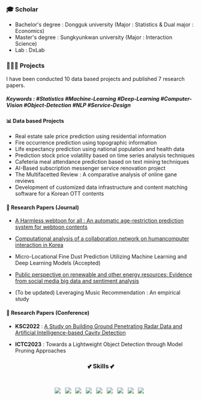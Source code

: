 

<!--
**YuHyeRim/YuHyeRim** is a ✨ _special_ ✨ repository because its `README.md` (this file) appears on your GitHub profile.

Here are some ideas to get you started:

- 🔭 I’m currently working on ...
- 🌱 I’m currently learning ...
- 👯 I’m looking to collaborate on ...
- 🤔 I’m looking for help with ...
- 💬 Ask me about ...
- 📫 How to reach me: ...
- 😄 Pronouns: ...
- ⚡ Fun fact: ...
-->

<!--![header](https://capsule-render.vercel.app/api?type=Waving&color=gradient&height=220&section=header&text=This%20is%20Hye%20Rim&fontSize=80)-->

### 🎓 Scholar
- Bachelor's degree : Dongguk university (Major : Statistics & Dual major : Economics)
- Master's degree : Sungkyunkwan university (Major : Interaction Science)
- Lab : DxLab

### 👩🏻‍💻 Projects

I have been conducted 10 data based projects and published 7 research papers.

##### Keywords : #Statistics #Machine-Learning #Deep-Learning #Computer-Vision #Object-Detection #NLP #Service-Design

#### 📊 Data based Projects
* Real estate sale price prediction using residential information
* Fire occurrence prediction using topographic information
* Life expectancy prediction using national population and health data
* Prediction stock price volatility based on time series analysis techniques
* Cafeteria meal attendance prediction based on text mining techniques
* AI-Based subscription messenger service renovation project
* The Multifacetted Review : A comparative analysis of online gane reviews
* Development of customized data infrastructure and content matching software for a Korean OTT contents

#### 📝 Research Papers (Journal)
* [A Harmless webtoon for all : An automatic age-restriction prediction system for webtoon contents](https://doi.org/10.1016/j.tele.2022.101906)

* [Computational analysis of a collaboration network on humancomputer interaction in Korea](https://www.aimspress.com/aimspress-data/mbe/2022/12/PDF/mbe-19-12-648.pdf)

* Micro-Locational Fine Dust Prediction Utilizing Machine Learning and Deep Learning Models (Accepted)

* [Public perspective on renewable and other energy resources: Evidence from social media big data and sentiment analysis](https://doi.org/10.1016/j.esr.2023.101243)

* (To be updated) Leveraging Music Recommendation : An empirical study


#### 📝 Research Papers (Conference)
* **KSC2022** : [A Study on Building Ground Penetrating Radar Data and Artificial Intelligence-based Cavity Detection](https://www.dbpia.co.kr/Journal/articleDetail?nodeId=NODE11224084)

* **ICTC2023** : Towards a Lightweight Object Detection through Model Pruning Approaches







<h3 align="center"><b>💕 Skills 💕</b></h3>
</br>
<p align="center">
<img src="https://img.shields.io/badge/SPSS-052FAD?style=flat-square&logo=IBM&color=steelblue&logoColor=black"/></a> &nbsp
<img src="https://img.shields.io/badge/Python-3766AB?style=flat-square&logo=Python&color=gold&logoColor=blue"/></a> &nbsp
<img src="https://img.shields.io/badge/TensorFlow-FF6F00?style=flat-square&logo=TensorFlow&color=orange&logoColor=black"/></a> &nbsp
<img src="https://img.shields.io/badge/PyTorch-EE4C2C?style=flat-square&logo=PyTorch&color=lightpink&logoColor=black"/></a> &nbsp
<img src="https://img.shields.io/badge/R-276DC3?style=flat-square&logo=R&color=grey&logoColor=white"/></a> &nbsp
<img src="https://img.shields.io/badge/SAS-3766AB?style=flat-square&logo=SAS&color=plum&logoColor="/></a> &nbsp
<img src="https://img.shields.io/badge/PostgreSQL-4169E1?style=flat-square&logo=PostgreSQL&color=lightblue&logoColor=black"/></a> &nbsp
<img src="https://img.shields.io/badge/Qgis-589632?style=flat-square&logo=Qgis&color=gray&logoColor=black"/></a> &nbsp
<img src="https://img.shields.io/badge/Figma-F24E1E?style=flat-square&logo=Figma&color=red&logoColor=white"/></a> &nbsp
